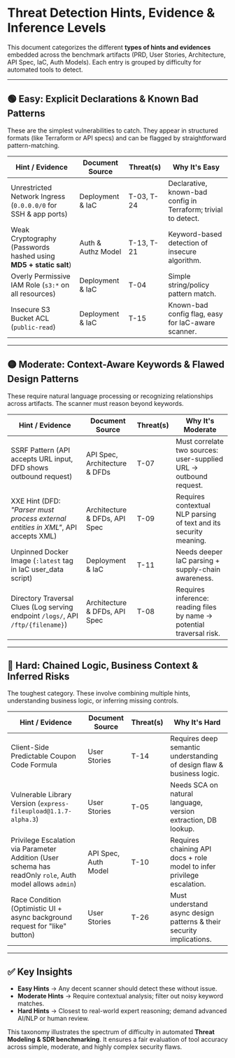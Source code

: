 # Threat Detection Hints, Evidence & Inference Levels

This document categorizes the different **types of hints and evidences** embedded across the benchmark artifacts (PRD, User Stories, Architecture, API Spec, IaC, Auth Models). Each entry is grouped by difficulty for automated tools to detect.

---

## 🟢 Easy: Explicit Declarations & Known Bad Patterns
These are the simplest vulnerabilities to catch. They appear in structured formats (like Terraform or API specs) and can be flagged by straightforward pattern-matching.

| Hint / Evidence | Document Source | Threat(s) | Why It's Easy |
|-----------------|-----------------|------------|---------------|
| Unrestricted Network Ingress (`0.0.0.0/0` for SSH & app ports) | Deployment & IaC | T-03, T-24 | Declarative, known-bad config in Terraform; trivial to detect. |
| Weak Cryptography (Passwords hashed using **MD5 + static salt**) | Auth & Authz Model | T-13, T-21 | Keyword-based detection of insecure algorithm. |
| Overly Permissive IAM Role (`s3:*` on all resources) | Deployment & IaC | T-04 | Simple string/policy pattern match. |
| Insecure S3 Bucket ACL (`public-read`) | Deployment & IaC | T-15 | Known-bad config flag, easy for IaC-aware scanner. |

---

## 🟡 Moderate: Context-Aware Keywords & Flawed Design Patterns
These require natural language processing or recognizing relationships across artifacts. The scanner must reason beyond keywords.

| Hint / Evidence | Document Source | Threat(s) | Why It's Moderate |
|-----------------|-----------------|------------|------------------|
| SSRF Pattern (API accepts URL input, DFD shows outbound request) | API Spec, Architecture & DFDs | T-07 | Must correlate two sources: user-supplied URL → outbound request. |
| XXE Hint (DFD: *"Parser must process external entities in XML"*, API accepts XML) | Architecture & DFDs, API Spec | T-09 | Requires contextual NLP parsing of text and its security meaning. |
| Unpinned Docker Image (`:latest` tag in IaC user_data script) | Deployment & IaC | T-11 | Needs deeper IaC parsing + supply-chain awareness. |
| Directory Traversal Clues (Log serving endpoint `/logs/`, API `/ftp/{filename}`) | Architecture & DFDs, API Spec | T-08 | Requires inference: reading files by name → potential traversal risk. |

---

## 🔴 Hard: Chained Logic, Business Context & Inferred Risks
The toughest category. These involve combining multiple hints, understanding business logic, or inferring missing controls.

| Hint / Evidence | Document Source | Threat(s) | Why It's Hard |
|-----------------|-----------------|------------|---------------|
| Client-Side Predictable Coupon Code Formula | User Stories | T-14 | Requires deep semantic understanding of design flaw & business logic. |
| Vulnerable Library Version (`express-fileupload@1.1.7-alpha.3`) | User Stories | T-05 | Needs SCA on natural language, version extraction, DB lookup. |
| Privilege Escalation via Parameter Addition (User schema has readOnly `role`, Auth model allows `admin`) | API Spec, Auth Model | T-10 | Requires chaining API docs + role model to infer privilege escalation. |
| Race Condition (Optimistic UI + async background request for "like" button) | User Stories | T-26 | Must understand async design patterns & their security implications. |

---

## ✅ Key Insights
- **Easy Hints** → Any decent scanner should detect these without issue.
- **Moderate Hints** → Require contextual analysis; filter out noisy keyword matches.
- **Hard Hints** → Closest to real-world expert reasoning; demand advanced AI/NLP or human review.

This taxonomy illustrates the spectrum of difficulty in automated **Threat Modeling & SDR benchmarking**. It ensures a fair evaluation of tool accuracy across simple, moderate, and highly complex security flaws.
